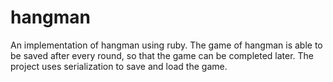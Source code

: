 # hangman

An implementation of hangman using ruby. The game of hangman
is able to be saved after every round, so that the game can be
completed later. The project uses serialization to save
and load the game.